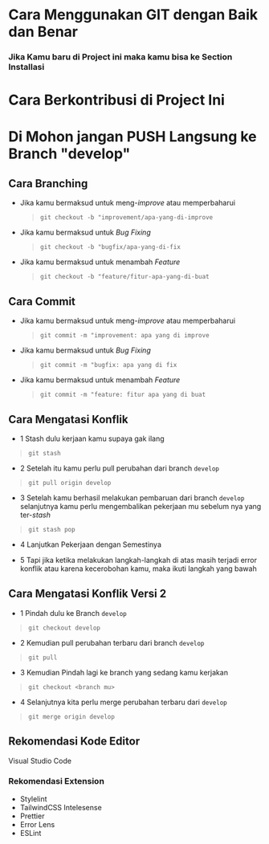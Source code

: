 # Cara Menggunakan GIT dengan Baik dan Benar

### Jika Kamu baru di Project ini maka kamu bisa ke Section Installasi

# Cara Berkontribusi di Project Ini

# Di Mohon jangan PUSH Langsung ke Branch "develop"

## Cara Branching

- Jika kamu bermaksud untuk meng-_improve_ atau memperbaharui

  > `git checkout -b "improvement/apa-yang-di-improve`

- Jika kamu bermaksud untuk _Bug Fixing_

  > `git checkout -b "bugfix/apa-yang-di-fix`

- Jika kamu bermaksud untuk menambah _Feature_

  > `git checkout -b "feature/fitur-apa-yang-di-buat`

## Cara Commit

- Jika kamu bermaksud untuk meng-_improve_ atau memperbaharui

  > `git commit -m "improvement: apa yang di improve`

- Jika kamu bermaksud untuk _Bug Fixing_

  > `git commit -m "bugfix: apa yang di fix`

- Jika kamu bermaksud untuk menambah _Feature_

  > `git commit -m "feature: fitur apa yang di buat`

## Cara Mengatasi Konflik

- 1 Stash dulu kerjaan kamu supaya gak ilang

> `git stash`

- 2 Setelah itu kamu perlu pull perubahan dari branch `develop`

> `git pull origin develop`

- 3 Setelah kamu berhasil melakukan pembaruan dari branch `develop` selanjutnya kamu perlu mengembalikan pekerjaan mu sebelum nya yang ter-_stash_

> `git stash pop`

- 4 Lanjutkan Pekerjaan dengan Semestinya

- 5 Tapi jika ketika melakukan langkah-langkah di atas masih terjadi error konflik atau karena kecerobohan kamu, maka ikuti langkah yang bawah

## Cara Mengatasi Konflik Versi 2

- 1 Pindah dulu ke Branch `develop`

> `git checkout develop`

- 2 Kemudian pull perubahan terbaru dari branch `develop`

> `git pull`

- 3 Kemudian Pindah lagi ke branch yang sedang kamu kerjakan

> `git checkout <branch mu>`

- 4 Selanjutnya kita perlu merge perubahan terbaru dari `develop`

> `git merge origin develop`

## Rekomendasi Kode Editor

Visual Studio Code

### Rekomendasi Extension

- Stylelint
- TailwindCSS Intelesense
- Prettier
- Error Lens
- ESLint



